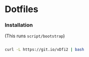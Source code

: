 # Dotfiles


### Installation

(This runs `script/bootstrap`)

```sh

curl -L https://git.io/vDfi2 | bash

```
